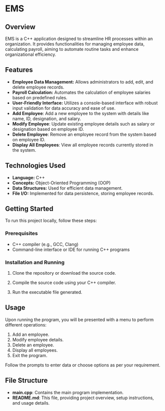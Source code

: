 # EMS

## Overview

EMS is a C++ application designed to streamline HR processes within an organization. It provides functionalities for managing employee data, calculating payroll, aiming to automate routine tasks and enhance organizational efficiency.

## Features

- **Employee Data Management:** Allows administrators to add, edit, and delete employee records.
- **Payroll Calculation:** Automates the calculation of employee salaries based on predefined rules.
- **User-Friendly Interface:** Utilizes a console-based interface with robust input validation for data accuracy and ease of use.
- **Add Employee**: Add a new employee to the system with details like name, ID, designation, and salary.
- **Modify Employee**: Update existing employee details such as salary or designation based on employee ID.
- **Delete Employee**: Remove an employee record from the system based on employee ID.
- **Display All Employees**: View all employee records currently stored in the system.


## Technologies Used

- **Language:** C++
- **Concepts:** Object-Oriented Programming (OOP)
- **Data Structures:** Used for efficient data management.
- **File I/O:** Implemented for data persistence, storing employee records.


## Getting Started
To run this project locally, follow these steps:

### Prerequisites
- C++ compiler (e.g., GCC, Clang)
- Command-line interface or IDE for running C++ programs

### Installation and Running
1. Clone the repository or download the source code.

2. Compile the source code using your C++ compiler.

3. Run the executable file generated.


## Usage
Upon running the program, you will be presented with a menu to perform different operations:
1. Add an employee.
2. Modify employee details.
3. Delete an employee.
4. Display all employees.
5. Exit the program.

Follow the prompts to enter data or choose options as per your requirement.

## File Structure
- **main.cpp**: Contains the main program implementation.
- **README.md**: This file, providing project overview, setup instructions, and usage details.

